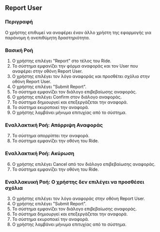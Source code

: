 ## Report User

### Περιγραφή

Ο χρήστης επιθυμεί να αναφέρει έναν άλλο χρήστη της εφαρμογής για παράνομη ή ανεπιθύμητη δραστηριότητα.

### Βασική Ροή

1. Ο χρήστης επιλέγει "Report" στο τέλος του Ride.
2. Το σύστημα εμφανίζει την φόρμα αναφοράς και τον User που αναφέρει στην οθόνη Report User.
3. Ο χρήστης επιλέγει τον λόγο αναφοράς και προσθέτει σχόλια στην οθόνη Report User.
4. Ο χρήστης επιλέγει "Submit Report".
5. Το σύστημα εμφανίζει τον διάλογο επιβεβαίωσης αναφοράς.
6. Ο χρήστης επιλέγει Confirm στον διάλογο αναφοράς.
7. Το σύστημα δημιουργεί και επεξεργάζεται την αναφορά.
8. Το σύστημα εκυροποιεί την αναφορά.
9. Ο χρήστης λαμβάνει μήνυμα επιτυχίας από το σύστημα.

### Εναλλακτική Ροή: Απόρριψη Αναφοράς

7. Το σύστημα απορρίπτει την αναφορά.
8. Το σύστημα εμφανίζει την οθόνη του Ride.

### Εναλλακτική Ροή: Ακύρωση

6. Ο χρήστης επιλέγει Cancel από τον διάλογο επιβεβαίωσης αναφοράς.
7. Το σύστημα εμφανίζει την οθόνη του Ride.

### Εναλλακυική Ροή: Ο χρήστης δεν επιλέγει να προσθέσει σχόλια 

3. Ο χρήστης επιλέγει τον λόγο αναφοράς στην οθόνη Report User.
4. Ο χρήστης επιλέγει "Submit Report".
5. Το σύστημα εμφανίζει τον διάλογο επιβεβαίωσης αναφοράς.
6. Το σύστημα δημιουργεί και επεξεργάζεται την αναφορά.
7. Το σύστημα εκυροποιεί την αναφορά.
8. Ο χρήστης λαμβάνει μήνυμα επιτυχίας από το σύστημα.
